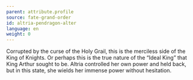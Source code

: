 ```yaml
---
parent: attribute.profile
source: fate-grand-order
id: altria-pendragon-alter
language: en
weight: 0
---
```


Corrupted by the curse of the Holy Grail, this is the merciless side of the King of Knights. 
Or perhaps this is the true nature of the “Ideal King” that King Arthur sought to be. 
Altria controlled her own power and held back, but in this state, she wields her immense power without hesitation.
